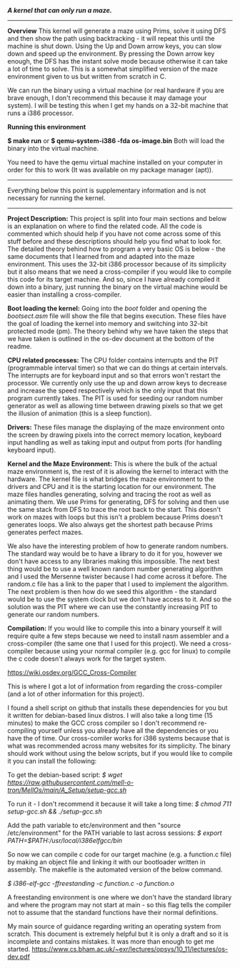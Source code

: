 ***A kernel that can only run a maze.***
***
**Overview**
This kernel will generate a maze using Prims, solve it using DFS and then show the path using backtracking - it will repeat this until the machine is shut down. Using the Up and Down arrow keys, you can slow down and speed up the environment. By pressing the Down arrow key enough, the DFS has the instant solve mode because otherwise it can take a lot of time to solve. This is a somewhat simplified version of the maze environment given to us but written from scratch in C.

We can run the binary using a virtual machine (or real hardware if you are brave enough, I don't recommend this because it may damage your system). I will be testing this when I get my hands on a 32-bit machine that runs a i386 processor.

**Running this environment**

**$ make run** or **$ qemu-system-i386 -fda os-image.bin** 
Both will load the binary into the virtual machine.

You need to have the qemu virtual machine installed on your computer in order for this to work (It was available on my package manager (apt)).
***
Everything below this point is supplementary information and is not necessary for running the kernel.
***

****Project Description:****
This project is split into four main sections and below is an explanation on where to find the related code. All the code is commented which should help if you have not come across some of this stuff before and these descriptions should help you find what to look for. The detailed theory behind how to program a very basic OS is below - the same documents that I learned from and adapted into the maze environment. This uses the 32-bit i386 processor because of its simplicity but it also means that we need a cross-compiler if you would like to compile this code for its target machine. And so, since I have already compiled it down into a binary, just running the binary on the virtual machine would be easier than installing a cross-compiler.

**Boot loading the kernel:**
Going into the *boot* folder and opening the *bootsect.asm* file will show the file that begins execution. These files have the goal of loading the kernel into memory and switching into 32-bit protected mode (pm). The theory behind why we have taken the steps that we have taken is outlined in the os-dev document at the bottom of the readme.

**CPU related processes:**
The CPU folder contains interrupts and the PIT (programmable interval timer) so that we  can do things at certain intervals. The interrupts are for keyboard input and so that errors won't restart the processor. We currently only use the up and down arrow keys to decrease and increase the speed respectively which is the only input that this program currently takes. The PIT is used for seeding our random number generator as well as allowing time between drawing pixels so that we get the illusion of animation (this is a sleep function).

**Drivers:**
These files manage the displaying of the maze environment onto the screen by drawing pixels into the correct memory location, keyboard input handling as well as taking input and output from ports (for handling keyboard input).

**Kernel and the Maze Environment:**
This is where the bulk of the actual maze environment is, the rest of it is allowing the kernel to interact with the hardware. The kernel file is what bridges the maze environment to the drivers and CPU and it is the starting location for our environment. The maze files handles generating, solving and tracing the root as well as animating them. We use Prims for generating, DFS for solving and then use the same stack from DFS to trace the root back to the start. This doesn't work on mazes with loops but this isn't a problem because Prims doesn't generates loops. We also always get the shortest path because Prims generates perfect mazes. 

We also have the interesting problem of how to generate random numbers. The standard way would be to have a library to do it for you, however we don't have access to any libraries making this impossible. The next best thing would be to use a well known random number generating algorithm and I used the Mersenne twister because I had come across it before. The random.c file has a link to the paper that I used to implement the algorithm. The next problem is then how do we seed this algorithm - the standard would be to use the system clock but we don't have access to it. And so the solution was the PIT where we can use the constantly increasing PIT to generate our random numbers.

**Compilation:**
If you would like to compile this into a binary yourself it will require quite a few steps because we need to install nasm assembler and a cross-compiler (the same one that I used for this project). We need a cross-compiler because using your normal compiler (e.g. gcc for linux) to compile the c code doesn't always work for the target system.

https://wiki.osdev.org/GCC_Cross-Compiler 

This is where I got a lot of information from regarding the cross-compiler (and a lot of other information for this project).

I found a shell script on github that installs these dependencies for you but it written for debian-based linux distros. I will also take a long time (15 minutes) to make the GCC cross compiler so I don't recommend re-compiling yourself unless you already have all the dependencies or you have the of time. Our cross-comiler works for i386 systems because that is what was recommended across many websites for its simplicity. The binary should work without using the below scripts, but if you would like to compile it you can install the following:

To get the debian-based script:
*$ wget https://raw.githubusercontent.com/mell-o-tron/MellOs/main/A_Setup/setup-gcc.sh*

To run it - I don't recommend it because it will take a long time:
*$ chmod 711 setup-gcc.sh && ./setup-gcc.sh*

Add the path variable to etc/environment and then "source /etc/environment" for the PATH variable to last across sessions:
*$ export PATH=$PATH:/usr/local/i386elfgcc/bin*

So now we can compile c code for our target machine (e.g. a function.c file) by making an object file and linking it with our bootloader written in assembly. The makefile is the automated version of the below command.

*$ i386-elf-gcc -ffreestanding -c function.c -o function.o*

A freestanding environment is one where we don't have the standard library and where the program may not start at main - so this flag tells the compiler not to assume that the standard functions have their normal definitions.

My main source of guidance regarding writing an operating system from scratch. This document is extremely helpful but it is only a draft and so it is incomplete and contains mistakes. It was more than enough to get me started.
https://www.cs.bham.ac.uk/~exr/lectures/opsys/10_11/lectures/os-dev.pdf

